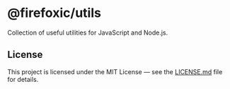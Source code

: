 # @firefoxic/utils

Collection of useful utilities for JavaScript and Node.js.

## License

This project is licensed under the MIT License — see the [LICENSE.md](./LICENSE.md) file for details.
